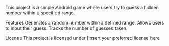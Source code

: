 This project is a simple Android game where users try to guess a hidden number within a specified range.

Features
Generates a random number within a defined range.
Allows users to input their guess.
Tracks the number of guesses taken.

License
This project is licensed under [insert your preferred license here

